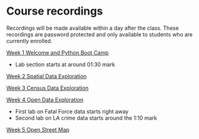# Course recordings
Recordings will be made available within a day after the class. These recordings are password protected and only available to students who are currently enrolled.

[Week 1 Welcome and Python Boot Camp](https://ucla.zoom.us/rec/share/Onv1fqq3GTczqwtxpjoLPQh6dD_4AoUCYBB3FSFXaa4cq1ZPsfdHCDCqCi86li6J.XdyJ3PyQD6X5FdEQ?startTime=1673313296000)
- Lab section starts at around 01:30 mark

[Week 2 Spatial Data Exploration](https://ucla.zoom.us/rec/share/1T1DENyVo0dQZKbQ7eNqey1aMj4hPeF-oT8Bi-dddARc1FQ15TkjrjjxOCEx9w_A.JGAFQMkxBBXiNS3A)

[Week 3 Census Data Exploration](https://ucla.zoom.us/rec/share/thXF9eM6QlzklZsKcx6a9jX7ETjs-zaB7s4g_NblCGp1LD12LfM9vv3P9PY3B4zs.kImjhPaIh1uTI3sF)

[Week 4 Open Data Exploration](https://ucla.zoom.us/rec/share/Yxo093ZIApdumNDD4MfHlBp-IgOAUVZBFx4EUhzsw_Am15-IXqLlwGc9PTZqW1su.xn_4jvsNY8-Amfga)
- First lab on Fatal Force data starts right away
- Second lab on LA crime data starts around the 1:10 mark

[Week 5 Open Street Map](https://ucla.zoom.us/rec/share/-O4h4jkupZOFt_K_rRG2Ko_Erq4nxstxp9tdpKpzq2ELIwaVUpReDqwcvI0PHpPq.zPUHcJ9POYUXZwHa)
